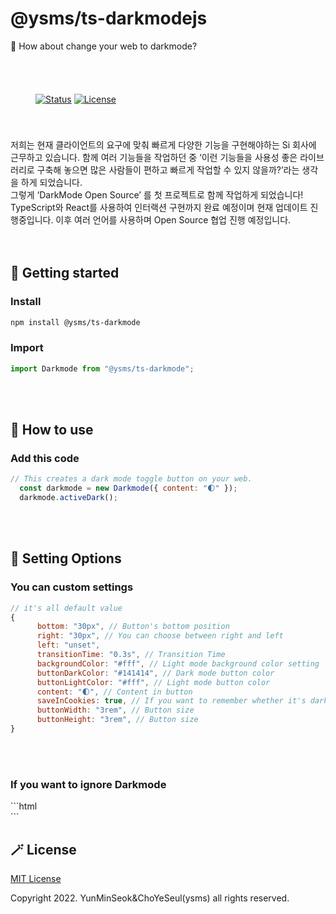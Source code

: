 # @ysms/ts-darkmodejs
🌙 How about change your web to darkmode?
<!-- s : svg -->
<div style="padding : 40px">

[![Status](https://img.shields.io/badge/status-active-success.svg)]()
[![License](https://img.shields.io/badge/license-MIT-blue.svg)](/LICENSE)  
</div>
<!-- e : svg -->

<!-- s : introduce -->
<div>
  저희는 현재 클라이언트의 요구에 맞춰 빠르게 다양한 기능을 구현해야하는 Si 회사에 근무하고 있습니다. 함께 여러 기능들을 작업하던 중 ‘이런 기능들을 사용성 좋은 라이브러리로 구축해 놓으면 많은 사람들이 편하고 빠르게 작업할 수 있지 않을까?’라는 생각을 하게 되었습니다. <br/ >그렇게 ‘DarkMode Open Source’ 를 첫 프로젝트로 함께 작업하게 되었습니다! <br/> TypeScript와 React를 사용하여 인터랙션 구현까지 완료 예정이며 현재 업데이트 진행중입니다. 이후 여러 언어를 사용하며 Open Source 협업 진행 예정입니다.
</div>
<!-- e : introduce -->
<br/><br/>
<!-- s : Getting started -->

## 🎯 Getting started

<h3>Install</h3>

```sh
npm install @ysms/ts-darkmode
```
<h3>Import</h3>

```js
import Darkmode from "@ysms/ts-darkmode";
```
<!-- e : Getting started -->
<br/><br/>
<!-- s : How to Use -->
## 👀 How to use

<h3>Add this code</h3>

```js
// This creates a dark mode toggle button on your web.
  const darkmode = new Darkmode({ content: "🌓" });
  darkmode.activeDark();
```

<br/><br/>
<!-- e :How to Use--> 

## 🌈 Setting Options

<h3>You can custom settings</h3>

```js
// it's all default value
{
      bottom: "30px", // Button's bottom position
      right: "30px", // You can choose between right and left
      left: "unset",  
      transitionTime: "0.3s", // Transition Time
      backgroundColor: "#fff", // Light mode background color setting
      buttonDarkColor: "#141414", // Dark mode button color
      buttonLightColor: "#fff", // Light mode button color
      content: "🌓", // Content in button
      saveInCookies: true, // If you want to remember whether it's dark mode or not, write this section true or false
      buttonWidth: "3rem", // Button size
      buttonHeight: "3rem", // Button size
}
```

<br/><br/>

<h3>If you want to ignore Darkmode</h3>
```html
<!-- add 'darkmode-ignore' class-->
<div class="darkmode-ignore"><img href="@@@"></div>
```

<!-- s : License -->
## 🪄 License

[MIT License](./LICENSE)

Copyright 2022. YunMinSeok&ChoYeSeul(ysms) all rights reserved.
<!-- e : License -->
